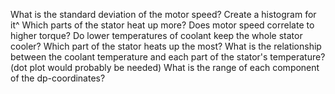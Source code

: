 What is the standard deviation of the motor speed?
Create a histogram for it^
Which parts of the stator heat up more?
Does motor speed correlate to higher torque?
Do lower temperatures of coolant keep the whole stator cooler?
Which part of the stator heats up the most?
What is the relationship between the coolant temperature and each part of the stator's temperature? (dot plot would probably be needed)
What is the range of each component of the dp-coordinates?
